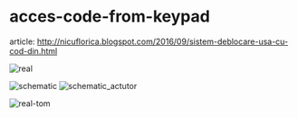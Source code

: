 # acces-code-from-keypad

article: http://nicuflorica.blogspot.com/2016/09/sistem-deblocare-usa-cu-cod-din.html

![real](https://2.bp.blogspot.com/-LSRZb4dxZco/V8kTwFIURHI/AAAAAAAAQnk/SwS1lDD64mAcUIhIcbqAkupxBRb3jysFACLcB/s320/P9020144.JPG)

![schematic](https://4.bp.blogspot.com/-d8Lheo_AbFo/V8kT7R5o1rI/AAAAAAAAQns/0iWTUNnbsSQGq-2XkSpOyjDJXMhvepa2gCLcB/s320/arduino_code_acces_schema_test.png)
![schematic_actutor](https://1.bp.blogspot.com/-bJhzLEVt6Ew/V8kVpJx2SMI/AAAAAAAAQn4/RyKl-Ki1ztguO-ePWLiS7FA3iR1s3FCIQCLcB/s320/arduino_code_acces_schema_actuator.png)

![real-tom](https://4.bp.blogspot.com/-tDShBPScp2Q/V8kYLc0ToTI/AAAAAAAAQos/wY3YS5aRwDsu--t8DbhTTpq3ajpCOQ0iACLcB/s320/14233410_1033251596724838_286955373_o.jpg)
